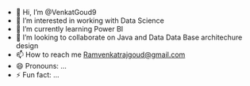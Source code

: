 - 👋 Hi, I’m @VenkatGoud9
- 👀 I’m interested in working with Data Science 
- 🌱 I’m currently learning Power BI
- 💞️ I’m looking to collaborate on Java and Data Data Base architechure design
- 📫 How to reach me Ramvenkatrajgoud@gmail.com
- 😄 Pronouns: ...
- ⚡ Fun fact: ...

<!---
VenkatGoud9/VenkatGoud9 is a ✨ special ✨ repository because its `README.md` (this file) appears on your GitHub profile.
You can click the Preview link to take a look at your changes.
--->
